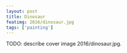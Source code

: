 ```yaml
---
layout: post
title: Dinosaur
featimg: 2016/dinosaur.jpg
tags: ['painting']
---
```


TODO: describe cover image 2016/dinosaur.jpg.
